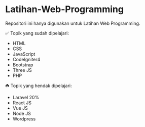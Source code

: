 # Latihan-Web-Programming

Repositori ini hanya digunakan untuk Latihan Web Programming.

✅ Topik yang sudah dipelajari:
* HTML
* CSS
* JavaScript
* CodeIgniter4
* Bootstrap
* Three JS
* PHP

☘️ Topik yang hendak dipelajari:
* Laravel 20%
* React JS
* Vue JS
* Node JS
* Wordpress
